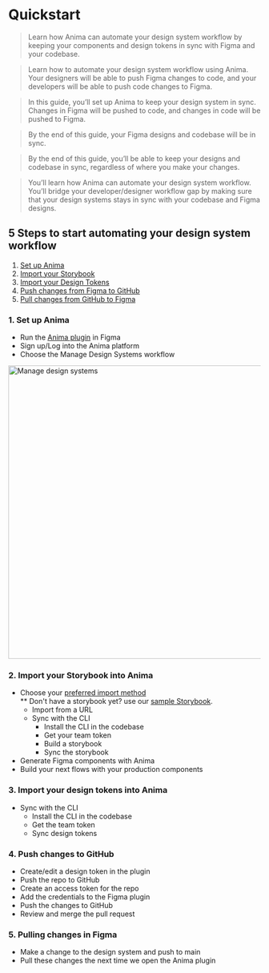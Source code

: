 # Quickstart
> Learn how Anima can automate your design system workflow by keeping your components and design tokens in sync with Figma and your codebase.

> Learn how to automate your design system workflow using Anima. Your designers will be able to push Figma changes to code, and your developers will be able to push code changes to Figma.

> In this guide, you’ll set up Anima to keep your design system in sync. Changes in Figma will be pushed to code, and changes in code will be pushed to Figma.

> By the end of this guide, your Figma designs and codebase will be in sync.

> By the end of this guide, you’ll be able to keep your designs and codebase in sync, regardless of where you make your changes. 

> You’ll learn how Anima can automate your design system workflow. You’ll bridge your developer/designer workflow gap by making sure that your design systems stays in sync with your codebase and Figma designs.

## 5 Steps to start automating your design system workflow
1. [Set up Anima](#1-set-up-anima)
2. [Import your Storybook](#2-import-your-storybook-into-anima)
3. [Import your Design Tokens](#3-Import-your-design-tokens-into-Anima)
4. [Push changes from Figma to GitHub](#4-Push-changes-from-Figma-to-GitHub)
5. [Pull changes from GitHub to Figma](#5-Push-changes-from-GitHub-to-Figma)

### 1. Set up Anima
- Run the [Anima plugin](https://www.figma.com/community/plugin/857346721138427857) in Figma
- Sign up/Log into the Anima platform
- Choose the Manage Design Systems workflow
<img width="586" alt="Manage design systems" src="https://github.com/AnimaApp/anima-storybook-cli/assets/96059044/38b3e73b-13a4-4313-998d-642cfc420b96">

### 2. Import your Storybook into Anima
- Choose your [preferred import method](cli-vs-url.md)
<br> ** Don't have a storybook yet? use our [sample Storybook](https://animaapp.github.io/anima-sample-storybook/?path=/story/getting-started--page).
  -   Import from a URL
  -   Sync with the CLI
      -   Install the CLI in the codebase
      -   Get your team token
      -   Build a storybook
      -   Sync the storybook 
- Generate Figma components with Anima
- Build your next flows with your production components

### 3. Import your design tokens into Anima
- Sync with the CLI
    - Install the CLI in the codebase
    - Get the team token
    - Sync design tokens

### 4. Push changes to GitHub
- Create/edit a design token in the plugin
- Push the repo to GitHub
- Create an access token for the repo
- Add the credentials to the Figma plugin
- Push the changes to GitHub
- Review and merge the pull request

### 5. Pulling changes in Figma
- Make a change to the design system and push to main
- Pull these changes the next time we open the Anima plugin
